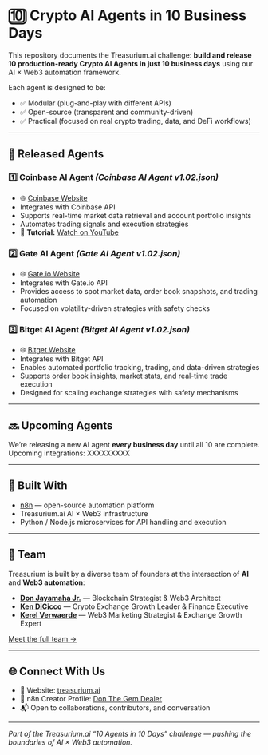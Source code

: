 # 🔟 Crypto AI Agents in 10 Business Days

This repository documents the Treasurium.ai challenge: **build and release 10 production-ready Crypto AI Agents in just 10 business days** using our AI × Web3 automation framework.

Each agent is designed to be:  
- ✅ Modular (plug-and-play with different APIs)  
- ✅ Open-source (transparent and community-driven)  
- ✅ Practical (focused on real crypto trading, data, and DeFi workflows)  

---

## 📢 Released Agents

### 1️⃣ Coinbase AI Agent *(Coinbase AI Agent v1.02.json)*
- 🌐 [Coinbase Website](https://www.coinbase.com)  
- Integrates with Coinbase API  
- Supports real-time market data retrieval and account portfolio insights  
- Automates trading signals and execution strategies  
- 🎥 **Tutorial:** [Watch on YouTube](https://www.youtube.com/watch?v=AnLG0tnnhSs)

### 2️⃣ Gate AI Agent *(Gate AI Agent v1.02.json)*
- 🌐 [Gate.io Website](https://www.gate.io)  
- Integrates with Gate.io API  
- Provides access to spot market data, order book snapshots, and trading automation  
- Focused on volatility-driven strategies with safety checks  

### 3️⃣ Bitget AI Agent *(Bitget AI Agent v1.02.json)*
- 🌐 [Bitget Website](https://www.bitget.com)  
- Integrates with Bitget API  
- Enables automated portfolio tracking, trading, and data-driven strategies  
- Supports order book insights, market stats, and real-time trade execution  
- Designed for scaling exchange strategies with safety mechanisms  

---

## 🔜 Upcoming Agents

We’re releasing a new AI agent **every business day** until all 10 are complete.  
Upcoming integrations: XXXXXXXXX

---

## 🧰 Built With

- [n8n](https://n8n.io) — open-source automation platform  
- Treasurium.ai AI × Web3 infrastructure  
- Python / Node.js microservices for API handling and execution  

---

## 👥 Team

Treasurium is built by a diverse team of founders at the intersection of **AI** and **Web3 automation**:

- **[Don Jayamaha Jr.](https://www.linkedin.com/in/donjayamahajr/)** — Blockchain Strategist & Web3 Architect  
- **[Ken DiCicco](https://www.linkedin.com/in/kendicicco/)** — Crypto Exchange Growth Leader & Finance Executive  
- **[Kerel Verwaerde](https://www.linkedin.com/in/kerel-verwaerde-b22826109/)** — Web3 Marketing Strategist & Exchange Growth Expert  

[Meet the full team →](https://github.com/treasurium/treasurium/blob/main/TEAM.md)

---

## 🌐 Connect With Us

- 🔗 Website: [treasurium.ai](https://treasurium.ai)  
- 🧩 n8n Creator Profile: [Don The Gem Dealer](https://n8n.io/creators/don-the-gem-dealer/)  
- 📬 Open to collaborations, contributors, and conversation  

---

*Part of the Treasurium.ai “10 Agents in 10 Days” challenge — pushing the boundaries of AI × Web3 automation.*  
